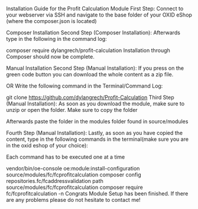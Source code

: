 Installation Guide for the Profit Calculation Module
First Step:
Connect to your webserver via SSH and navigate to the base folder of your OXID eShop (where the composer.json is located)

Composer Installation
Second Step (Composer Installation):
Afterwards type in the following in the command log:

  composer require dylangrech/profit-calculation
Installation through Composer should now be complete.

Manual Installation
Second Step (Manual Installation):
If you press on the green code button you can download the whole content as a zip file.

OR
Write the following command in the Terminal/Command Log:

git clone https://github.com/dylangrech/Profit-Calculation
Third Step (Manual Installation):
As soon as you download the module, make sure to unzip or open the folder. Make sure to copy the folder

Afterwards paste the folder in the modules folder found in source/modules

Fourth Step (Manual Installation):
Lastly, as soon as you have copied the content, type in the following commands in the terminal(make sure you are in the oxid eshop of your choice):

Each command has to be executed one at a time


vendor/bin/oe-console oe:module:install-configuration source/modules/fc/fcprofitcalculation
composer config repositories.fc/fcaddressvalidation path source/modules/fc/fcprofitcalculation
composer require fc/fcprofitcalculation -n
Congrats Module Setup has been finished. If there are any problems please do not hesitate to contact me!
